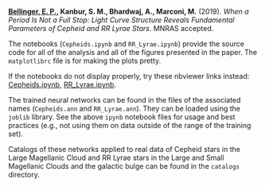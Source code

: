 **[Bellinger, E. P.](https://earlbellinger.com), Kanbur, S. M., Bhardwaj, A., Marconi, M.** (2019). *When a Period Is Not a Full Stop: Light Curve Structure Reveals Fundamental Parameters of Cepheid and RR Lyrae Stars*. MNRAS accepted.

The notebooks (`Cepheids.ipynb` and `RR_Lyrae.ipynb`) provide the source code for all of the analysis and all of the figures presented in the paper. The `matplotlibrc` file is for making the plots pretty. 

If the notebooks do not display properly, try these nbviewer links instead:
[Cepheids.ipynb](https://github.com/earlbellinger/Cepheid-neural-network/blob/master/Cepheids.ipynb), 
[RR_Lyrae.ipynb](https://github.com/earlbellinger/Cepheid-neural-network/blob/master/RR_Lyrae.ipynb). 

The trained neural networks can be found in the files of the associated names (`Cepheids.ann` and `RR_Lyrae.ann`). They can be loaded using the `joblib` library. See the above `ipynb` notebook files for usage and best practices (e.g., not using them on data outside of the range of the training set). 

Catalogs of these networks applied to real data of Cepheid stars in the Large Magellanic Cloud and RR Lyrae stars in the Large and Small Magellanic Clouds and the galactic bulge can be found in the `catalogs` directory. 
